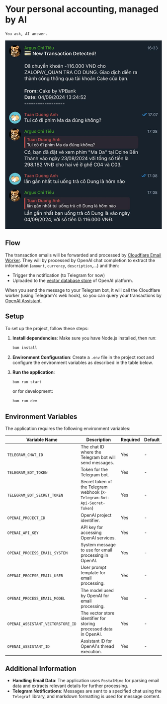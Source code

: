 # Your personal accounting, managed by AI

`You ask, AI answer.`

![You ask, AI answer](docs/argus-chi-tieu.jpg)

## Flow

The transaction emails will be forwarded and processed by [Cloudflare Email Worker](https://developers.cloudflare.com/email-routing/email-workers/). They will by processed by OpenAI chat completion to extract the information (`amount`, `currency`, `description`,...) and then:
* Trigger the notification (to Telegram for now)
* Uploaded to the [vector database store](https://platform.openai.com/storage/vector_stores) of OpenAI platform.

When you send the message to your Telegram bot, it will call the Cloudflare worker (using Telegram's web hook), so you can query your transactions by [OpenAI Assistant](https://platform.openai.com/assistants).

## Setup

To set up the project, follow these steps:

1. **Install dependencies**:
   Make sure you have Node.js installed, then run:
   ```bash
   bun install
   ```

2. **Environment Configuration**:
   Create a `.env` file in the project root and configure the environment variables as described in the table below.

3. **Run the application**:
   ```bash
   bun run start
   ```
   or for development:
   ```bash
   bun run dev
   ```

## Environment Variables

The application requires the following environment variables:

| Variable Name                    | Description                                                              | Required | Default |
|----------------------------------|--------------------------------------------------------------------------|----------|---------|
| `TELEGRAM_CHAT_ID`               | The chat ID where the Telegram bot will send messages.                   | Yes      | -       |
| `TELEGRAM_BOT_TOKEN`             | Token for the Telegram bot.                                              | Yes      | -       |
| `TELEGRAM_BOT_SECRET_TOKEN`      | Secret token of the Telegram webhook (`X-Telegram-Bot-Api-Secret-Token`) | Yes      | -       |
| `OPENAI_PROJECT_ID`              | OpenAI project identifier.                                               | Yes      | -       |
| `OPENAI_API_KEY`                 | API key for accessing OpenAI services.                                   | Yes      | -       |
| `OPENAI_PROCESS_EMAIL_SYSTEM`    | System message to use for email processing in OpenAI.                    | Yes      | -       |
| `OPENAI_PROCESS_EMAIL_USER`      | User prompt template for email processing.                               | Yes      | -       |
| `OPENAI_PROCESS_EMAIL_MODEL`     | The model used by OpenAI for email processing.                           | Yes      | -       |
| `OPENAI_ASSISTANT_VECTORSTORE_ID`| The vector store identifier for storing processed data in OpenAI.        | Yes      | -       |
| `OPENAI_ASSISTANT_ID`            | Assistant ID for OpenAI's thread execution.                              | Yes      | -       |

## Additional Information

- **Handling Email Data**: The application uses `PostalMime` for parsing email data and extracts relevant details for further processing.
- **Telegram Notifications**: Messages are sent to a specified chat using the `Telegraf` library, and markdown formatting is used for message content.
